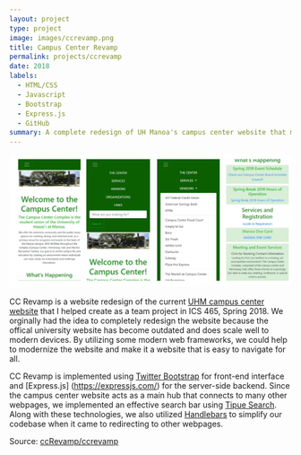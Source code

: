 ```yaml
---
layout: project
type: project
image: images/ccrevamp.png
title: Campus Center Revamp
permalink: projects/ccrevamp
date: 2018
labels:
  - HTML/CSS
  - Javascript
  - Bootstrap
  - Express.js
  - GitHub
summary: A complete redesign of UH Manoa's campus center website that my team developed in ICS 465.
---
```


<img class="ui medium right floated rounded image" src="/images/ccrevampmobile.png">

CC Revamp is a website redesign of the current [UHM campus center website](https://www.hawaii.edu/campuscenter/) that I helped create as a team project in ICS 465, Spring 2018. We orginally had the idea to completely redesign the website because the offical university website has become outdated and does scale well to modern devices. By utilizing some modern web frameworks, we could help to modernize the website and make it a website that is easy to navigate for all.

CC Revamp is implemented using [Twitter Bootstrap](https://getbootstrap.com/) for front-end interface and [Express.js]
(https://expressjs.com/) for the server-side backend. Since the campus center website acts as a main hub that connects to many other webpages, we implemented an effective search bar using [Tipue Search](https://tipue.com/search/). Along with these technologies, we also utilized [Handlebars](https://handlebarsjs.com/) to simplify our codebase when it came to redirecting to other webpages.
 
Source: <a href="https://github.com/qu-leon/ccrevamp"><i class="large github icon"></i>ccRevamp/ccrevamp</a>
